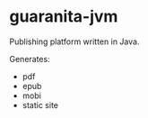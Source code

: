 # guaranita-jvm

Publishing platform written in Java.

Generates:
  - pdf
  - epub
  - mobi
  - static site
